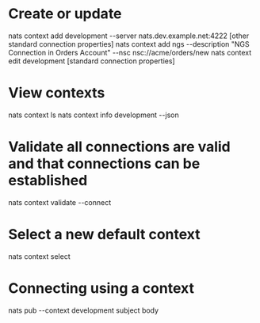 # Create or update
nats context add development --server nats.dev.example.net:4222 [other standard connection properties]
nats context add ngs --description "NGS Connection in Orders Account" --nsc nsc://acme/orders/new
nats context edit development [standard connection properties]

# View contexts
nats context ls
nats context info development --json

# Validate all connections are valid and that connections can be established
nats context validate --connect

# Select a new default context
nats context select

# Connecting using a context
nats pub --context development subject body
